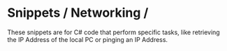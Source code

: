 # Snippets / Networking /

These snippets are for C# code that perform specific tasks, like retrieving the IP Address of the local PC or pinging an IP Address.
